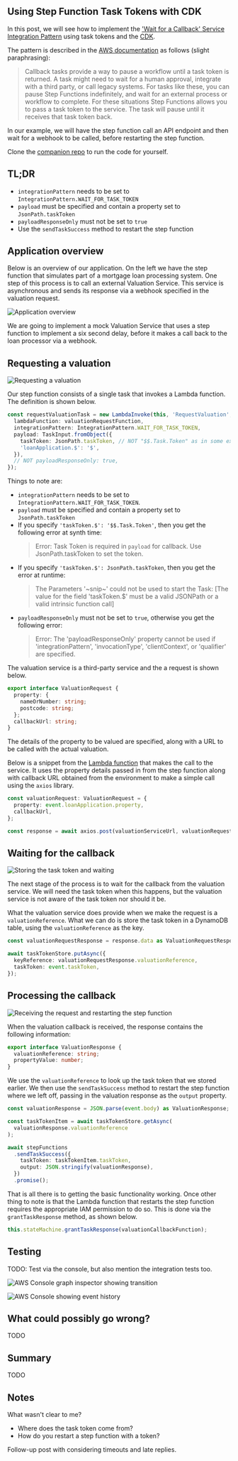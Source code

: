 ## Using Step Function Task Tokens with CDK

In this post, we will see how to implement the ['Wait for a Callback' Service Integration Pattern](https://docs.aws.amazon.com/step-functions/latest/dg/connect-to-resource.html#connect-wait-token) using task tokens and the [CDK](https://aws.amazon.com/cdk/).

The pattern is described in the [AWS documentation](<(https://docs.aws.amazon.com/step-functions/latest/dg/connect-to-resource.html#connect-wait-token)>) as follows (slight paraphrasing):

> Callback tasks provide a way to pause a workflow until a task token is returned. A task might need to wait for a human approval, integrate with a third party, or call legacy systems. For tasks like these, you can pause Step Functions indefinitely, and wait for an external process or workflow to complete. For these situations Step Functions allows you to pass a task token to the service. The task will pause until it receives that task token back.

In our example, we will have the step function call an API endpoint and then wait for a webhook to be called, before restarting the step function.

Clone the [companion repo](https://github.com/andybalham/https://github.com/andybalham/blog-task-tokens) to run the code for yourself.

## TL;DR

- `integrationPattern` needs to be set to `IntegrationPattern.WAIT_FOR_TASK_TOKEN`
- `payload` must be specified and contain a property set to `JsonPath.taskToken`
- `payloadResponseOnly` must not be set to `true`
- Use the `sendTaskSuccess` method to restart the step function

## Application overview

Below is an overview of our application. On the left we have the step function that simulates part of a mortgage loan processing system. One step of this process is to call an external Valuation Service. This service is asynchronous and sends its response via a webhook specified in the valuation request.

![Application overview](https://github.com/andybalham/blog-source-code/blob/master/blog-posts/images/step-function-task-tokens/application-overview.png?raw=true)

We are going to implement a mock Valuation Service that uses a step function to implement a six second delay, before it makes a call back to the loan processor via a webhook.

## Requesting a valuation

![Requesting a valuation](https://github.com/andybalham/blog-source-code/blob/master/blog-posts/images/step-function-task-tokens/overview-diagram-step-01-request.png?raw=true)

Our step function consists of a single task that invokes a Lambda function. The definition is shown below.

```TypeScript
const requestValuationTask = new LambdaInvoke(this, 'RequestValuation', {
  lambdaFunction: valuationRequestFunction,
  integrationPattern: IntegrationPattern.WAIT_FOR_TASK_TOKEN,
  payload: TaskInput.fromObject({
    taskToken: JsonPath.taskToken, // NOT "$$.Task.Token" as in some examples
    'loanApplication.$': '$',
  }),
  // NOT payloadResponseOnly: true,
});
```

Things to note are:

- `integrationPattern` needs to be set to `IntegrationPattern.WAIT_FOR_TASK_TOKEN`.
- `payload` must be specified and contain a property set to `JsonPath.taskToken`
- If you specify `'taskToken.$': '$$.Task.Token'`, then you get the following error at synth time:
  > Error: Task Token is required in `payload` for callback. Use JsonPath.taskToken to set the token.
- If you specify `'taskToken.$': JsonPath.taskToken`, then you get the error at runtime:
  > The Parameters '~snip~' could not be used to start the Task: [The value for the field 'taskToken.$' must be a valid JSONPath or a valid intrinsic function call]
- `payloadResponseOnly` must not be set to `true`, otherwise you get the following error:
  > Error: The 'payloadResponseOnly' property cannot be used if 'integrationPattern', 'invocationType', 'clientContext', or 'qualifier' are specified.

The valuation service is a third-party service and the a request is shown below.

```TypeScript
export interface ValuationRequest {
  property: {
    nameOrNumber: string;
    postcode: string;
  };
  callbackUrl: string;
}
```

The details of the property to be valued are specified, along with a URL to be called with the actual valuation.

Below is a snippet from the [Lambda function](https://github.com/andybalham/blog-task-tokens/blob/master/src/LoanProcessor.ValuationRequestFunction.ts) that makes the call to the service. It uses the property details passed in from the step function along with callback URL obtained from the environment to make a simple call using the `axios` library.

```TypeScript
const valuationRequest: ValuationRequest = {
  property: event.loanApplication.property,
  callbackUrl,
};

const response = await axios.post(valuationServiceUrl, valuationRequest);
```

## Waiting for the callback

![Storing the task token and waiting](https://github.com/andybalham/blog-source-code/blob/master/blog-posts/images/step-function-task-tokens/overview-diagram-step-02-store-token.png?raw=true)

The next stage of the process is to wait for the callback from the valuation service. We will need the task token when this happens, but the valuation service is not aware of the task token nor should it be.

What the valuation service does provide when we make the request is a `valuationReference`. What we can do is store the task token in a DynamoDB table, using the `valuationReference` as the key.

```TypeScript
const valuationRequestResponse = response.data as ValuationRequestResponse;

await taskTokenStore.putAsync({
  keyReference: valuationRequestResponse.valuationReference,
  taskToken: event.taskToken,
});
```

## Processing the callback

![Receiving the request and restarting the step function](https://github.com/andybalham/blog-source-code/blob/master/blog-posts/images/step-function-task-tokens/overview-diagram-step-03-response.png?raw=true)

When the valuation callback is received, the response contains the following information:

```TypeScript
export interface ValuationResponse {
  valuationReference: string;
  propertyValue: number;
}
```

We use the `valuationReference` to look up the task token that we stored earlier. We then use the `sendTaskSuccess` method to restart the step function where we left off, passing in the valuation response as the `output` property.

```TypeScript
const valuationResponse = JSON.parse(event.body) as ValuationResponse;

const taskTokenItem = await taskTokenStore.getAsync(
  valuationResponse.valuationReference
);

await stepFunctions
  .sendTaskSuccess({
    taskToken: taskTokenItem.taskToken,
    output: JSON.stringify(valuationResponse),
  })
  .promise();
```

That is all there is to getting the basic functionality working. Once other thing to note is that the Lambda function that restarts the step function requires the appropriate IAM permission to do so. This is done via the `grantTaskResponse` method, as shown below.

```TypeScript
this.stateMachine.grantTaskResponse(valuationCallbackFunction);
```

## Testing

TODO: Test via the console, but also mention the integration tests too.

![AWS Console graph inspector showing transition](https://github.com/andybalham/blog-source-code/blob/master/blog-posts/images/step-function-task-tokens/step-function-event-history.png?raw=true)

![AWS Console showing event history](https://github.com/andybalham/blog-source-code/blob/master/blog-posts/images/step-function-task-tokens/step-function-event-history.png?raw=true)

## What could possibly go wrong?

TODO

## Summary

TODO

## Notes

What wasn't clear to me?

- Where does the task token come from?
- How do you restart a step function with a token?

Follow-up post with considering timeouts and late replies.
